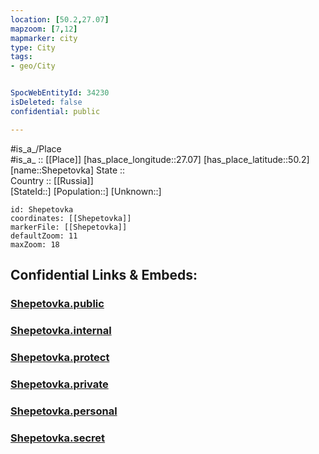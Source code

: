 ```yaml
---
location: [50.2,27.07] 
mapzoom: [7,12] 
mapmarker: city 
type: City
tags:
- geo/City


SpocWebEntityId: 34230
isDeleted: false
confidential: public

---
```

#is_a_/Place  
#is_a_ :: [[Place]] 
[has_place_longitude::27.07] 
[has_place_latitude::50.2] 
[name::Shepetovka] 
State ::  
Country :: [[Russia]]  
[StateId::] 
[Population::] 
[Unknown::] 


```leaflet
id: Shepetovka
coordinates: [[Shepetovka]] 
markerFile: [[Shepetovka]] 
defaultZoom: 11 
maxZoom: 18
```


## Confidential Links & Embeds: 

### [Shepetovka.public](/_public/\Earth\Continent\Europe\Europe~East\Ukraine\Regions~Ukraine\Khmel'nyts'kyy\CityShepetovka.public.md) 

### [Shepetovka.internal](/_internal/\Earth\Continent\Europe\Europe~East\Ukraine\Regions~Ukraine\Khmel'nyts'kyy\CityShepetovka.internal.md) 

### [Shepetovka.protect](/_protect/\Earth\Continent\Europe\Europe~East\Ukraine\Regions~Ukraine\Khmel'nyts'kyy\CityShepetovka.protect.md) 

### [Shepetovka.private](/_private/\Earth\Continent\Europe\Europe~East\Ukraine\Regions~Ukraine\Khmel'nyts'kyy\CityShepetovka.private.md) 

### [Shepetovka.personal](/_personal/\Earth\Continent\Europe\Europe~East\Ukraine\Regions~Ukraine\Khmel'nyts'kyy\CityShepetovka.personal.md) 

### [Shepetovka.secret](/_secret/\Earth\Continent\Europe\Europe~East\Ukraine\Regions~Ukraine\Khmel'nyts'kyy\CityShepetovka.secret.md)

